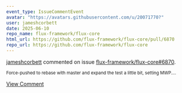 ```yaml
---
event_type: IssueCommentEvent
avatar: "https://avatars.githubusercontent.com/u/20071770?"
user: jameshcorbett
date: 2025-06-10
repo_name: flux-framework/flux-core
html_url: https://github.com/flux-framework/flux-core/pull/6870
repo_url: https://github.com/flux-framework/flux-core
---
```


<a href='https://github.com/jameshcorbett' target='_blank'>jameshcorbett</a> commented on issue <a href='https://github.com/flux-framework/flux-core/pull/6870' target='_blank'>flux-framework/flux-core#6870</a>.

<small>Force-pushed to rebase with master and expand the test a little bit, setting MWP....</small>

<a href='https://github.com/flux-framework/flux-core/pull/6870' target='_blank'>View Comment</a>